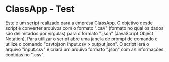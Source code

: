 # ClassApp - Test
Este é um script realizado para a empresa ClassApp.
O objetivo desde script é converter arquivos com o formato ".csv" (formato no qual os dados são delimitados por vírgulas) para o formato ".json" (JavaScript Object Notation). 
Para utilizar o script abre uma janela de prompt de comando e utilize o comando "csvtojson input.csv > output.json". O script lerá o arquivo "input.csv" e criará um arquivo formato ".json" com as informações contidas no ".csv". 
